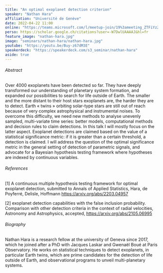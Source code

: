 ```yaml
---
title: "An optimal exoplanet detection criterion"
speaker: "Nathan Hara"
affiliation: "Université de Genève"
date: 2022-04-22 11:00
online: "https://teams.microsoft.com/l/meetup-join/19%3ameeting_ZTFiYzZiZjctNjU1OS00MDYxLWE4NDYtY2JiODQ3YmEyMjli%40thread.v2/0?context=%7b%22Tid%22%3a%2261f3e3b8-9b52-433a-a4eb-c67334ce54d5%22%2c%22Oid%22%3a%22e7e16d6d-f879-4a2c-9797-8c1ec43541f4%22%7d"
perso: https://scholar.google.ch/citations?user=-W7DwlUAAAAJ&hl=fr
feature_image: "nathan-hara.jpg"
image: "seminars/nathan-hara/nathan-hara.jpg"
youtube: "https://youtu.be/Buy-z67dM3E"
speakerdeck: "https://speakerdeck.com/s3_seminar/nathan-hara"
aside: true
---
```


<div style="text-align:center">
<script async class="speakerdeck-embed" data-id="2983a3f4076b411da1ac4b0fc9db1eaa" data-ratio="1.33333333333333" src="//speakerdeck.com/assets/embed.js"></script>
</div>

###### Abstract

Over 4000 exoplanets have been detected so far. They have deeply transformed our
understanding of planetary system formation, and expanded our possibilities to
search for life outside of Earth. The smaller and the more distant to their host
stars exoplanets are, the harder they are to detect. Earth «&nbsp;twins&nbsp;»
orbiting solar-type stars are still out of reach because of very complex
astrophysical and instrumental noises. To overcome this difficulty, we need new
methods to analyse unevenly sampled, multi-variate time series: better models,
computational methods and decision rules to claim detections. In this talk I
will mostly focus on the latter aspect. Exoplanet detections are claimed based
on the value of a statistical significance metric: if it is greater than a
certain threshold, a detection is claimed. I will address the question of the
optimal significance metric in the general setting of detection of parametric
signals, and advocate for a Bayesian hypothesis testing framework where
hypotheses are indexed by continuous variables.

###### References

[1] A continuous multiple hypothesis testing framework for optimal exoplanet
detection, submitted to Annals of Applied Statistics, Hara, de Poyferré,
Delisle, Hoffmann https://arxiv.org/abs/2203.04957

[2] exoplanet detection capabilities with the false inclusion probability.
Comparison with other detection criteria in the context of radial velocities,
Astronomy and Astrophysics, accepted, https://arxiv.org/abs/2105.06995

###### Biography

Nathan Hara is a research fellow at the university of Geneva since 2017, which
he joined after a PhD with Jacques Laskar and Gwenaël Boué at Paris Observatory.
He works on statistical techniques to detect exoplanets, in particular Earth
twins, which are prime candidates for the detection of life outside of Earth,
and observational programs to unveil multi-planetary systems.
